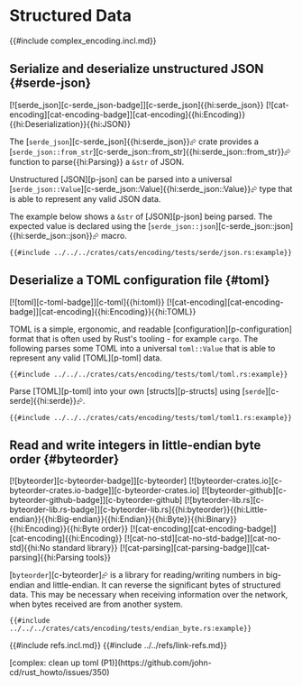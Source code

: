 # Structured Data

{{#include complex_encoding.incl.md}}

## Serialize and deserialize unstructured JSON {#serde-json}

[![serde_json][c-serde_json-badge]][c-serde_json]{{hi:serde_json}} [![cat-encoding][cat-encoding-badge]][cat-encoding]{{hi:Encoding}}{{hi:Deserialization}}{{hi:JSON}}

The [`serde_json`][c-serde_json]{{hi:serde_json}}⮳ crate provides a [`serde_json::from_str`][c-serde_json::from_str]{{hi:serde_json::from_str}}⮳ function to parse{{hi:Parsing}} a `&str` of JSON.

Unstructured [JSON][p-json] can be parsed into a universal [`serde_json::Value`][c-serde_json::Value]{{hi:serde_json::Value}}⮳ type that is able to represent any valid JSON data.

The example below shows a `&str` of [JSON][p-json] being parsed. The expected value is declared using the [`serde_json::json`][c-serde_json::json]{{hi:serde_json::json}}⮳ macro.

```rust,editable
{{#include ../../../crates/cats/encoding/tests/serde/json.rs:example}}
```

## Deserialize a TOML configuration file {#toml}

[![toml][c-toml-badge]][c-toml]{{hi:toml}} [![cat-encoding][cat-encoding-badge]][cat-encoding]{{hi:Encoding}}{{hi:TOML}}

TOML is a simple, ergonomic, and readable [configuration][p-configuration] format that is often used by Rust's tooling - for example `cargo`.
The following parses some TOML into a universal `toml::Value` that is able to represent any valid [TOML][p-toml] data.

```rust,editable
{{#include ../../../crates/cats/encoding/tests/toml/toml.rs:example}}
```

Parse [TOML][p-toml] into your own [structs][p-structs] using [`serde`][c-serde]{{hi:serde}}⮳.

```rust,editable
{{#include ../../../crates/cats/encoding/tests/toml/toml1.rs:example}}
```

## Read and write integers in little-endian byte order {#byteorder}

[![byteorder][c-byteorder-badge]][c-byteorder] [![byteorder-crates.io][c-byteorder-crates.io-badge]][c-byteorder-crates.io] [![byteorder-github][c-byteorder-github-badge]][c-byteorder-github] [![byteorder-lib.rs][c-byteorder-lib.rs-badge]][c-byteorder-lib.rs]{{hi:byteorder}}{{hi:Little-endian}}{{hi:Big-endian}}{{hi:Endian}}{{hi:Byte}}{{hi:Binary}}{{hi:Encoding}}{{hi:Byte order}} [![cat-encoding][cat-encoding-badge]][cat-encoding]{{hi:Encoding}} [![cat-no-std][cat-no-std-badge]][cat-no-std]{{hi:No standard library}} [![cat-parsing][cat-parsing-badge]][cat-parsing]{{hi:Parsing tools}}

[`byteorder`][c-byteorder]⮳ is a library for reading/writing numbers in big-endian and little-endian. It can reverse the significant bytes of structured data. This may be necessary when receiving information over the network, when bytes received are from another system.

```rust,editable
{{#include ../../../crates/cats/encoding/tests/endian_byte.rs:example}}
```

{{#include refs.incl.md}}
{{#include ../../refs/link-refs.md}}

<div class="hidden">
[complex: clean up toml (P1)](https://github.com/john-cd/rust_howto/issues/350)

</div>
